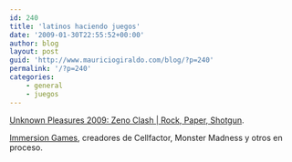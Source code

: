 ```yaml
---
id: 240
title: 'latinos haciendo juegos'
date: '2009-01-30T22:55:52+00:00'
author: blog
layout: post
guid: 'http://www.mauriciogiraldo.com/blog/?p=240'
permalink: '/?p=240'
categories:
    - general
    - juegos
---
```


[Unknown Pleasures 2009: Zeno Clash | Rock, Paper, Shotgun](http://www.rockpapershotgun.com/2009/01/30/unknown-pleasures-2009-zeno-clash/#more-7650).

[Immersion Games](http://www.immersionsoftware.com/), creadores de Cellfactor, Monster Madness y otros en proceso.
